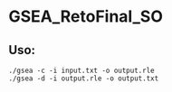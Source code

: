 # GSEA_RetoFinal_SO

## Uso:
```c:
./gsea -c -i input.txt -o output.rle
./gsea -d -i output.rle -o output.txt
```